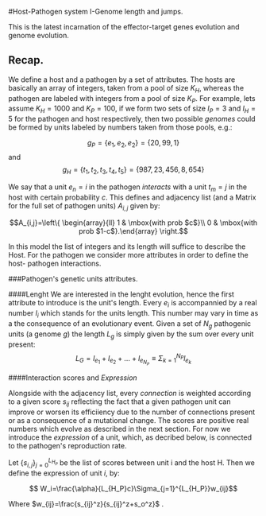 
#Host-Pathogen system I-Genome length and jumps.

This is the latest incarnation of the effector-target genes evolution and genome
evolution.

## Recap.

We define a host and a pathogen by a set of attributes. The hosts are basically
an array of integers, taken from a pool of size $K_H$, whereas the pathogen are
labeled with integers from a pool of size $K_P$. For example, lets assume
$K_H=1000$ and $K_P=100$, if we form two sets of size $l_P=3$ and $l_H=5$ for
the pathogen and host respectively, then two possible *genomes* could be formed
by units labeled by numbers taken from those pools, e.g.:

$$g_P=\{e_{1},e_{2}, e_{2} \}=\{20,99,1\}$$ and
$$g_H=\{t_{1},t_{2},t_{3},t_{4},t_{5} \}=\{987,23,456,8,654\}$$

We say that a unit $e_n=i$ in the pathogen *interacts* with a unit $t_m=j$ in
the host with certain probability $c$. This defines and adjacency list (and a
Matrix for the full set of pathogen units) $A_{i,j}$ given by:


$$A_{i,j}=\left\{ \begin{array}{ll}
1 & \mbox{with  prob $c$}\\
0 & \mbox{with prob  $1-c$}.\end{array} \right.$$

In this model the list of integers and its length will suffice to describe the
Host. For the pathogen we consider more attributes in order to define the host-
pathogen interactions.

###Pathogen's genetic units attributes.

####Lenght
We are interested in the lenght evolution, hence the first attribute to
introduce is the unit's length. Every $e_i$ is accompannied by a real number
$l_i$ which stands for the units length. This number may vary in time as a the
consequence of an evolutionary event. Given a set of $N_g$ pathogenic units (a
genome $g$) the length $L_g$ is simply given by the sum over every unit present:
$$L_G=l_{e_1}+l_{e_2}+\dots+l_{e_{N_P}} \equiv \Sigma _{k=1}^{N_P}l_{e_k} $$

####Interaction scores and *Expression*

Alongside with the adjacency list, every *connection* is weighted according to a
given score $s_{ij}$ reflecting the fact that a given pathogen unit can improve
or worsen its efficiiency due to the number of connections present or as a
consequence of a mutational change. The scores are positive real numbers which
evolve as described in the next section. For now we introduce the *expression*
of a unit, which, as decribed below, is connected to the pathogen's reproduction
rate.

Let $\{s_{i,j}\}_{j=0}^{L_{H_P}}$ be the list of scores between unit i and the
host H. Then we define the expression of unit $i$, by:

$$ W_i=\frac{\alpha}{L_{H_P}c}\Sigma_{j=1}^{L_{H_P}}w_{ij}$$

Where $w_{ij}=\frac{s_{ij}^z}{s_{ij}^z+s_o^z}$ .


    
